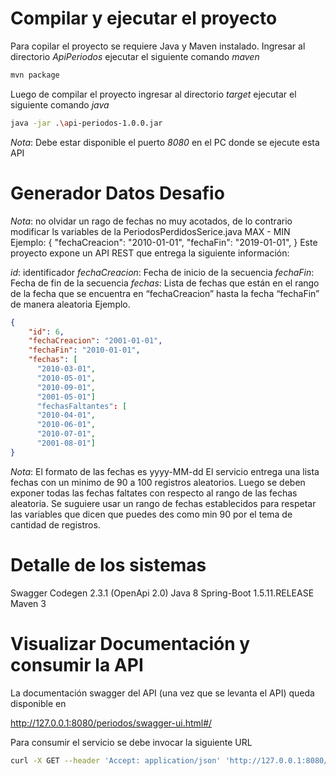 
# Compilar y ejecutar el proyecto

Para copilar el proyecto se requiere Java y Maven instalado.
Ingresar al directorio *ApiPeriodos* ejecutar el siguiente comando *maven*

```bash
mvn package
```

Luego de compilar el proyecto ingresar al directorio *target* ejecutar el siguiente comando *java*

```bash
java -jar .\api-periodos-1.0.0.jar
```
*Nota*:
Debe estar disponible el puerto *8080* en el PC donde se ejecute esta API

# Generador Datos Desafio

*Nota*: no olvidar un rago de fechas no muy acotados, de lo contrario modificar ls variables de la PeriodosPerdidosSerice.java MAX - MIN
  Ejemplo:
  {
      "fechaCreacion": "2010-01-01",
      "fechaFin": "2019-01-01",
  }
Este proyecto expone un API REST que entrega la siguiente información:

*id*: identificador
*fechaCreacion*: Fecha de inicio de la secuencia
*fechaFin*: Fecha de fin de la secuencia
*fechas*: Lista de fechas que están en el rango de la fecha que se encuentra en “fechaCreacion” hasta la fecha “fechaFin” de manera aleatoria
Ejemplo.
```json
{
    "id": 6,
    "fechaCreacion": "2001-01-01",
    "fechaFin": "2010-01-01",
    "fechas": [
      "2010-03-01",
      "2010-05-01",
      "2010-09-01",
      "2001-05-01"]
      "fechasFaltantes": [
      "2010-04-01",
      "2010-06-01",
      "2010-07-01",
      "2001-08-01"]
}
```
*Nota*:
El formato de las fechas es yyyy-MM-dd
El servicio entrega una lista fechas con un minimo de 90 a 100 registros aleatorios.
Luego se deben exponer todas las fechas faltates con respecto al rango de las fechas aleatoria.
Se suguiere usar un rango de fechas establecidos para respetar las variables que dicen que puedes des como min 90 por el tema de cantidad de registros.

# Detalle de los sistemas

Swagger Codegen 2.3.1 (OpenApi 2.0)
Java 8
Spring-Boot 1.5.11.RELEASE
Maven 3


# Visualizar Documentación y consumir la API

La documentación swagger del API (una vez que se levanta el API) queda disponible en

http://127.0.0.1:8080/periodos/swagger-ui.html#/

Para consumir el servicio se debe invocar la siguiente URL

```bash
curl -X GET --header 'Accept: application/json' 'http://127.0.0.1:8080/periodos/api'
```

